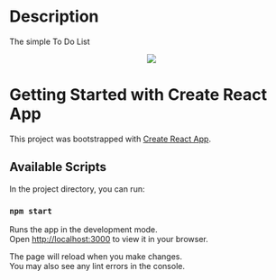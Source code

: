 # Description

The simple To Do List

<p align="center">
  <img src ="https://user-images.githubusercontent.com/63714074/152641594-8988fd4d-0016-4bfc-8960-559737f3fef3.png">
</p>

# Getting Started with Create React App

This project was bootstrapped with [Create React App](https://github.com/facebook/create-react-app).

## Available Scripts

In the project directory, you can run:

### `npm start`

Runs the app in the development mode.\
Open [http://localhost:3000](http://localhost:3000) to view it in your browser.

The page will reload when you make changes.\
You may also see any lint errors in the console.
